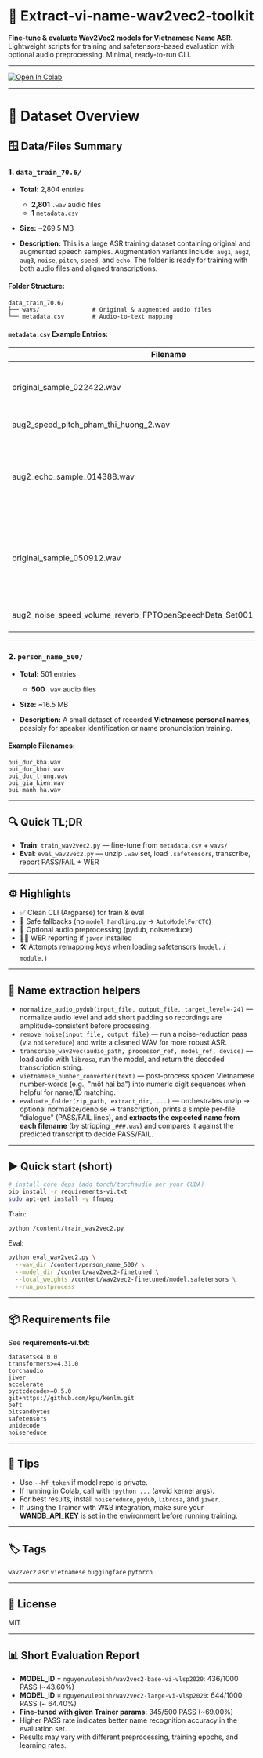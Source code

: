 # 🚀 Extract-vi-name-wav2vec2-toolkit

**Fine-tune & evaluate Wav2Vec2 models for Vietnamese Name ASR.** Lightweight scripts for training and safetensors-based evaluation with optional audio preprocessing. Minimal, ready-to-run CLI.

---

<a target="_blank" href="https://colab.research.google.com/drive/13h_CLJ0T_p4-YeQGQjZvaz7eykR36P9L?usp=sharing">
    <img src="https://colab.research.google.com/assets/colab-badge.svg" alt="Open In Colab"/>
</a>

---

# 📂 Dataset Overview

## 🪟 **Data/Files Summary**

### **1. `data_train_70.6/`**

* **Total:** 2,804 entries

  * **2,801** `.wav` audio files
  * **1** `metadata.csv`
* **Size:** \~269.5 MB
* **Description:**
  This is a large ASR training dataset containing original and augmented speech samples.
  Augmentation variants include: `aug1`, `aug2`, `aug3`, `noise`, `pitch`, `speed`, and `echo`.
  The folder is ready for training with both audio files and aligned transcriptions.

#### Folder Structure:

```
data_train_70.6/
├── wavs/               # Original & augmented audio files
└── metadata.csv        # Audio-to-text mapping
```

#### **`metadata.csv` Example Entries:**

| Filename                                                                        | Transcript                                                          |
| ------------------------------------------------------------------------------- | ------------------------------------------------------------------- |
| original\_sample\_022422.wav                                                    | không chỉ vậy justin vẫn còn rất bảo vệ cameron                     |
| aug2\_speed\_pitch\_pham\_thi\_huong\_2.wav                                     | phạm thị hương.                                                     |
| aug2\_echo\_sample\_014388.wav                                                  | nhiều lần người thân bạn bè của vân góp ý nhưng cô đã gạt đi tất cả |
| original\_sample\_050912.wav                                                    | cháu linh bị tuấn chém vào mặt gây thương tích mười lăm phần trăm.  |
| aug2\_noise\_speed\_volume\_reverb\_FPTOpenSpeechData\_Set001\_V0.1\_001096.wav | bà trùm nguyễn thị ca.                                              |

---

### **2. `person_name_500/`**

* **Total:** 501 entries

  * **500** `.wav` audio files
* **Size:** \~16.5 MB
* **Description:**
  A small dataset of recorded **Vietnamese personal names**, possibly for speaker identification or name pronunciation training.

#### Example Filenames:

```
bui_duc_kha.wav
bui_duc_khoi.wav
bui_duc_trung.wav
bui_gia_kien.wav
bui_manh_ha.wav
```


---

## 🔍 Quick TL;DR
- **Train**: `train_wav2vec2.py` — fine-tune from `metadata.csv` + `wavs/`  
- **Eval**: `eval_wav2vec2.py` — unzip `.wav` set, load `.safetensors`, transcribe, report PASS/FAIL + WER

---

## ⚙️ Highlights
- ✅ Clean CLI (Argparse) for train & eval  
- 🔁 Safe fallbacks (no `model_handling.py` → `AutoModelForCTC`)  
- 🎷 Optional audio preprocessing (pydub, noisereduce)  
- 🧓‍📋 WER reporting if `jiwer` installed  
- 🛠️ Attempts remapping keys when loading safetensors (`model.` / `module.`)

---

## 🧬 Name extraction helpers
- `normalize_audio_pydub(input_file, output_file, target_level=-24)` — normalize audio level and add short padding so recordings are amplitude-consistent before processing.  
- `remove_noise(input_file, output_file)` — run a noise-reduction pass (via `noisereduce`) and write a cleaned WAV for more robust ASR.  
- `transcribe_wav2vec(audio_path, processor_ref, model_ref, device)` — load audio with `librosa`, run the model, and return the decoded transcription string.  
- `vietnamese_number_converter(text)` — post-process spoken Vietnamese number-words (e.g., "một hai ba") into numeric digit sequences when helpful for name/ID matching.  
- `evaluate_folder(zip_path, extract_dir, ...)` — orchestrates unzip → optional normalize/denoise → transcription, prints a simple per-file "dialogue" (PASS/FAIL lines), and **extracts the expected name from each filename** (by stripping `_###.wav`) and compares it against the predicted transcript to decide PASS/FAIL.

---

## ▶️ Quick start (short)
```bash
# install core deps (add torch/torchaudio per your CUDA)
pip install -r requirements-vi.txt
sudo apt-get install -y ffmpeg
```

Train:
```bash
python /content/train_wav2vec2.py
```

Eval:
```bash
python eval_wav2vec2.py \
  --wav_dir /content/person_name_500/ \
  --model_dir /content/wav2vec2-finetuned \
  --local_weights /content/wav2vec2-finetuned/model.safetensors \
  --run_postprocess
```

---

## 📦 Requirements file
See **requirements-vi.txt**:
```text
datasets<4.0.0
transformers>=4.31.0
torchaudio
jiwer
accelerate
pyctcdecode>=0.5.0
git+https://github.com/kpu/kenlm.git
peft
bitsandbytes
safetensors
unidecode
noisereduce
```

---

## 📝 Tips
- Use `--hf_token` if model repo is private.  
- If running in Colab, call with `!python ...` (avoid kernel args).  
- For best results, install `noisereduce`, `pydub`, `librosa`, and `jiwer`.  
- If using the Trainer with W&B integration, make sure your **WANDB_API_KEY** is set in the environment before running training.

---

## 🏷️ Tags
`wav2vec2` `asr` `vietnamese` `huggingface` `pytorch`

---

## 📄 License
MIT


---

## 📊 Short Evaluation Report
- **MODEL_ID** = `nguyenvulebinh/wav2vec2-base-vi-vlsp2020`: 436/1000 PASS (~43.60%)
- **MODEL_ID** = `nguyenvulebinh/wav2vec2-large-vi-vlsp2020`: 644/1000 PASS (~ 64.40%)
- **Fine-tuned with given Trainer params**: 345/500 PASS (~69.00%)
- Higher PASS rate indicates better name recognition accuracy in the evaluation set.
- Results may vary with different preprocessing, training epochs, and learning rates.
